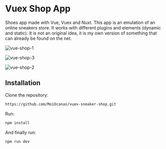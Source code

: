 # Vuex Shop App

Shoes app made with Vue, Vuex and Nuxt.  This app is an emulation of an online sneakers store. It works with different plugins and elements (dynamic and static). It is not an original idea, it is my own version of something that can already be found on the net. 

![vue-shop-1](https://user-images.githubusercontent.com/40370334/83364810-7f3fc280-a369-11ea-8186-b0628975dd7a.PNG)

![vue-shop-3](https://user-images.githubusercontent.com/40370334/83364806-77801e00-a369-11ea-93c1-cc776cdc66e7.PNG)

![vue-shop-2](https://user-images.githubusercontent.com/40370334/83364807-79e27800-a369-11ea-86ab-ece9d6d823c4.PNG)

## Installation

Clone the repository:

```bash
https://github.com/MoiOcanas/vuex-sneaker-shop.git
```

Run: 

```bash
npm install
```

And finally run: 

```bash
npm run dev
```